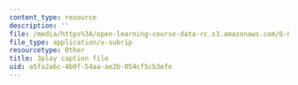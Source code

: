 ```yaml
---
content_type: resource
description: ''
file: /media/https%3A/open-learning-course-data-rc.s3.amazonaws.com/6-858-computer-systems-security-fall-2014/a5fa2a6c4b9f54aaae2b054cf5cb3efe_BZTWXl9QNK8.vtt
file_type: application/x-subrip
resourcetype: Other
title: 3play caption file
uid: a5fa2a6c-4b9f-54aa-ae2b-054cf5cb3efe
---
```

